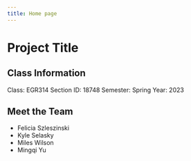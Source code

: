 ```yaml
---
title: Home page
---
```


# Project Title

## Class Information

Class: EGR314
Section ID: 18748
Semester: Spring
Year: 2023

## Meet the Team

* Felicia Szleszinski
* Kyle Selasky
* Miles Wilson
* Mingqi Yu
